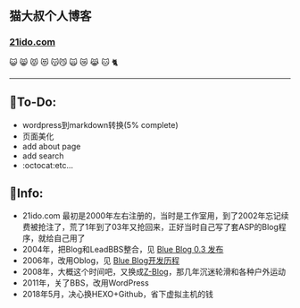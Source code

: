 ## 猫大叔个人博客

### [21ido.com](https://www.21ido.com)

:smiley_cat: :smile_cat: :pouting_cat:
:heart_eyes_cat: :kissing_cat::smirk_cat:
:scream_cat: :crying_cat_face: :joy_cat:
:cat: :cat2:

---

## :pill:To-Do: 
* wordpress到markdown转换(5% complete)
* 页面美化
* add about page
* add search
*  :octocat:etc...


## :lemon:Info:
* 21ido.com 最初是2000年左右注册的，当时是工作室用，到了2002年忘记续费被抢注了，荒了1年到了03年又抢回来，正好当时自己写了套ASP的Blog程序，就给自己用了
* 2004年，把Blog和LeadBBS整合，见 [Blue Blog 0.3 发布](http://21ido.com/2004/08/27/blue-blog-0-3-e5-8f-91-e5-b8-83/)
* 2006年，改用Oblog，见 [Blue Blog开发历程](http://21ido.com/2006/03/20/blue-blog-e5-bc-80-e5-8f-91-e5-8e-86-e7-a8-8b/)
* 2008年，大概这个时间吧，又换成[Z-Blog](https://github.com/zblogcn/zblogasp)，那几年沉迷轮滑和各种户外运动
* 2011年，关了BBS，改用WordPress
* 2018年5月，决心换HEXO+Github，省下虚拟主机的钱